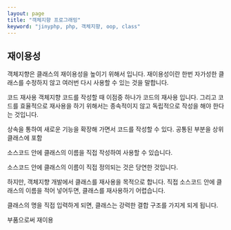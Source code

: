 ```yaml
---
layout: page
title: "객체지향 프로그래밍"
keyword: "jinyphp, php, 객체지향, oop, class"
---
```



## 재이용성
객체지향은 클래스의 재이용성을 높이기 위해서 입니다.
재이용성이란 한번 자가성한 클래스를 수정하지 않고 여러번 다시 사용할 수 있는 것을 말합니다.

코드 재사용
객체지향 코드를 작성할 때 이점중 하나가 코드의 재사용 입니다.
그리고 코드를 효율적으로 재사용을 하기 위해서는 종속적이지 않고 독립적으로 작성을 해야 한다는 것입니다.

상속을 통하여 새로운 기능을 확장해 가면서 코드를 작성할 수 있다.
공통된 부분을 상위 클래스에 포함





소스코드 안에 클래스의 이름을 직접 작성하여 사용할 수 있습니다.

소스코드 안에 클래스의 이름이 직접 정의되는 것은 당연한 것입니다.

하지만, 객체지향 개발에서 클래스를 재사용을 목적으로 합니다.
직접 소스코드 안에 클래스의 이름을 적어 넣어두면, 클래스를 재사용하기 어렵습니다.

클래스의 명을 직접 입력하게 되면, 클래스는 강력한 결합 구조를 가지게 되게 됩니다.

부품으로써 재이용
